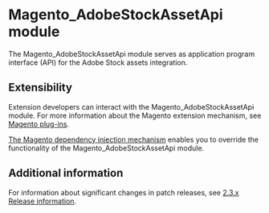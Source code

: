 # Magento_AdobeStockAssetApi module

The Magento_AdobeStockAssetApi module serves as application program interface (API) for the Adobe Stock assets integration.

## Extensibility

Extension developers can interact with the Magento_AdobeStockAssetApi module. For more information about the Magento extension mechanism, see [Magento plug-ins](https://devdocs.magento.com/guides/v2.3/extension-dev-guide/plugins.html).

[The Magento dependency injection mechanism](https://devdocs.magento.com/guides/v2.3/extension-dev-guide/depend-inj.html) enables you to override the functionality of the Magento_AdobeStockAssetApi module.

## Additional information

For information about significant changes in patch releases, see [2.3.x Release information](https://devdocs.magento.com/guides/v2.3/release-notes/bk-release-notes.html).
